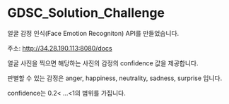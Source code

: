# GDSC_Solution_Challenge

얼굴 감정 인식(Face Emotion Recogniton) API를 만들었습니다.

주소: http://34.28.190.113:8080/docs

얼굴 사진을 찍으면 해당하는 사진의 감정의 confidence 값을 제공합니다.

판별할 수 있는 감정은 anger, happiness, neutrality, sadness, surprise 입니다.

confidence는 0.2< ...<1의 범위를 가집니다.
